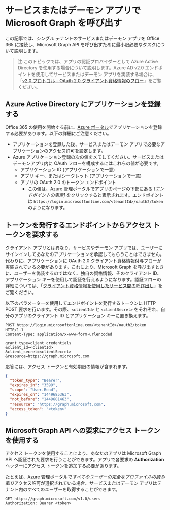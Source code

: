 # <a name="call-microsoft-graph-in-a-service-or-daemon-app"></a>サービスまたはデーモン アプリで Microsoft Graph を呼び出す

この記事では、シングル テナントのサービスまたはデーモン アプリを Office 365 に接続し、Microsoft Graph API を呼び出すために最小限必要なタスクについて説明します。

> 注:このトピックでは、アプリの認証プロバイダーとして Azure Active Directory を使用する場合について説明します。Azure AD v2.0 エンドポイントを使用してサービスまたはデーモン アプリを実装する場合は、「<a href="https://azure.microsoft.com/en-us/documentation/articles/active-directory-v2-protocols-oauth-client-creds/" target="_newtab">v2.0 プロトコル - OAuth 2.0 クライアント資格情報のフロー</a>」をご覧ください。

## <a name="register-the-application-in-azure-active-directory"></a>Azure Active Directory にアプリケーションを登録する

Office 365 の使用を開始する前に、[Azure ポータル](https://portal.azure.com)でアプリケーションを登録する必要があります。以下の詳細にご注意ください。

- アプリケーションを登録した後、サービスまたはデーモン アプリで必要なアプリケーションのアクセス許可を設定します。
- Azure アプリケーション登録の次の値をメモしてください。サービスまたはデーモンアプリ内に OAuth フローを構成するにはこれらの値が必要です。
    * アプリケーション ID (アプリケーションで一意)
    * アプリ キー、またはシークレット (アプリケーションで一意)
    * アプリの OAuth 2.0 のトークン エンドポイント
      * この値は、Azure 管理ポータルでアプリのページの下部にある *[エンドポイントの表示]* をクリックすると表示されます。エンドポイントは `https://login.microsoftonline.com/<tenantId>/oauth2/token` のようになります。

## <a name="request-an-access-token-from-the-token-issuing-endpoint"></a>トークンを発行するエンドポイントからアクセス トークンを要求する

クライアント アプリとは異なり、サービスやデーモン アプリでは、ユーザーにサインインしてあなたのアプリケーションを承認してもらうことはできません。代わりに、アプリケーションに OAuth 2.0 クライアント資格情報付与フローが実装されている必要があります。これにより、Microsoft Graph を呼び出すときに、ユーザーを偽装するのではなく、独自の資格情報、そのクライアント ID、アプリケーション キーを使用して認証を行えるようになります。認証フローの詳細については、「[クライアント資格情報を使用したサービス間の呼び出し](https://msdn.microsoft.com/en-us/library/azure/dn645543.aspx)」をご覧ください。

以下のパラメーターを使用してエンドポイントを発行するトークンに HTTP POST 要求を行います。その際、`<clientId>` と `<clientSecret>` をそれぞれ、自分のアプリのクライアント ID とアプリケーション キーに置き換えます。

```http
POST https://login.microsoftonline.com/<tenantId>/oauth2/token HTTP/1.1
Content-Type: application/x-www-form-urlencoded

grant_type=client_credentials
&client_id=<clientId>
&client_secret=<clientSecret>
&resource=https://graph.microsoft.com
```

応答には、アクセス トークンと有効期限の情報が含まれます。

```json
{ 
  "token_type": "Bearer",
  "expires_in": "3599",
  "scope": "User.Read",
  "expires_on": "1449685363",
  "not_before": "1449681463",
  "resource": "https://graph.microsoft.com",
  "access_token": "<token>"
}
```

## <a name="use-the-access-token-in-a-request-to-the-microsoft-graph-api"></a>Microsoft Graph API への要求にアクセス トークンを使用する

アクセス トークンを使用することにより、あなたのアプリは Microsoft Graph API へ認証された要求を行うことができます。アプリで各要求の **Authorization** ヘッダーにアクセス トークンを追加する必要があります。

たとえば、Azure 管理ポータルで*すべてのユーザーの完全なプロファイルの読み取り*アクセス許可が選択されている場合、サービスまたはデーモン アプリはテナント内のすべてのユーザーを取得することができます。 

```http
GET https://graph.microsoft.com/v1.0/users
Authorization: Bearer <token>
```
